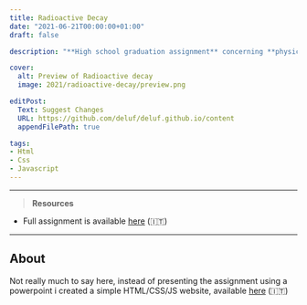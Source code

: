 ```yaml
---
title: Radioactive Decay
date: "2021-06-21T00:00:00+01:00"
draft: false

description: "**High school graduation assignment** concerning **physics**, **maths** (differential equation of radioactive decay) and **sciences** (Carbon-14 dating & the Chernobyl accident)"

cover:
  alt: Preview of Radioactive decay
  image: 2021/radioactive-decay/preview.png

editPost:
  Text: Suggest Changes
  URL: https://github.com/deluf/deluf.github.io/content
  appendFilePath: true

tags:
- Html
- Css
- Javascript
---
```


---

> **Resources**

- Full assignment is available [here](/2021/radioactive-decay/assignment.pdf) (:it:)

---

## About

Not really much to say here, instead of presenting the assignment using a powerpoint i created a simple HTML/CSS/JS website, available [here](/2021/radioactive-decay/demo) (:it:)

